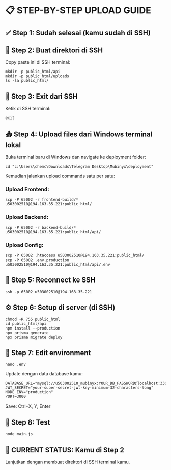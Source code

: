 # 📋 STEP-BY-STEP UPLOAD GUIDE

## ✅ Step 1: Sudah selesai (kamu sudah di SSH)

## 🔨 Step 2: Buat direktori di SSH
Copy paste ini di SSH terminal:
```
mkdir -p public_html/api
mkdir -p public_html/uploads
ls -la public_html/
```

## 🚪 Step 3: Exit dari SSH
Ketik di SSH terminal:
```
exit
```

## 📤 Step 4: Upload files dari Windows terminal lokal
Buka terminal baru di Windows dan navigate ke deployment folder:
```
cd "c:\Users\chemc\Downloads\Telegram Desktop\Mubinyx\deployment"
```

Kemudian jalankan upload commands satu per satu:

### Upload Frontend:
```
scp -P 65002 -r frontend-build/* u503002510@194.163.35.221:public_html/
```

### Upload Backend:
```
scp -P 65002 -r backend-build/* u503002510@194.163.35.221:public_html/api/
```

### Upload Config:
```
scp -P 65002 .htaccess u503002510@194.163.35.221:public_html/
scp -P 65002 .env.production u503002510@194.163.35.221:public_html/api/.env
```

## 🔌 Step 5: Reconnect ke SSH
```
ssh -p 65002 u503002510@194.163.35.221
```

## ⚙️ Step 6: Setup di server (di SSH)
```
chmod -R 755 public_html
cd public_html/api
npm install --production
npx prisma generate
npx prisma migrate deploy
```

## 🔧 Step 7: Edit environment
```
nano .env
```

Update dengan data database kamu:
```
DATABASE_URL="mysql://u503002510_mubinyx:YOUR_DB_PASSWORD@localhost:3306/u503002510_mubinyx"
JWT_SECRET="your-super-secret-jwt-key-minimum-32-characters-long"
NODE_ENV="production"
PORT=3000
```

Save: Ctrl+X, Y, Enter

## 🚀 Step 8: Test
```
node main.js
```

## 🎯 CURRENT STATUS: Kamu di Step 2
Lanjutkan dengan membuat direktori di SSH terminal kamu.
